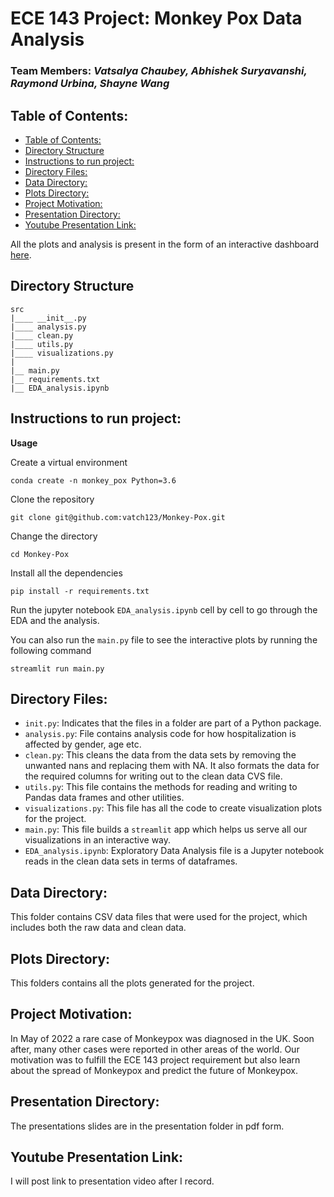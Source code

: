 # ECE 143 Project: Monkey Pox Data Analysis

### **Team Members:** *Vatsalya Chaubey, Abhishek Suryavanshi, Raymond Urbina, Shayne Wang*

## Table of Contents:
- [Table of Contents:](#table-of-contents)
- [Directory Structure](#directory-structure)
- [Instructions to run project:](#instructions-to-run-project)
- [Directory Files:](#directory-files)
- [Data Directory:](#data-directory)
- [Plots Directory:](#plots-directory)
- [Project Motivation:](#project-motivation)
- [Presentation Directory:](#presentation-directory)
- [Youtube Presentation Link:](#youtube-presentation-link)

All the plots and analysis is present in the form of an interactive dashboard [here](https://vatch123-monkey-pox-main-eur34g.streamlit.app/).

## Directory Structure 
```
src
|____ __init__.py
|____ analysis.py
|____ clean.py
|____ utils.py
|____ visualizations.py
|
|__ main.py
|__ requirements.txt
|__ EDA_analysis.ipynb
```

## Instructions to run project:

__Usage__

Create a virtual environment
```shell
conda create -n monkey_pox Python=3.6
```

Clone the repository
```
git clone git@github.com:vatch123/Monkey-Pox.git
```

Change the directory
```
cd Monkey-Pox
```

Install all the dependencies
```
pip install -r requirements.txt
```

Run the jupyter notebook `EDA_analysis.ipynb` cell by cell to go through the EDA and the analysis.

You can also run the `main.py` file to see the interactive plots by running the following command
```
streamlit run main.py
```

## Directory Files:
- `init.py`: Indicates that the files in a folder are part of a Python package.
- `analysis.py`: File contains analysis code for how hospitalization is affected by gender, age etc.
- `clean.py`: This cleans the data from the data sets by removing the unwanted nans and replacing them with NA. It also formats the data for the required columns for writing out to the clean data CVS file. 
- `utils.py`: This file contains the methods for reading and writing to Pandas data frames and other utilities.
- `visualizations.py`: This file has all the code to create visualization plots for the project.
- `main.py`: This file builds a `streamlit` app which helps us serve all our visualizations in an interactive way.
- `EDA_analysis.ipynb`: Exploratory Data Analysis file is a Jupyter notebook reads in the clean data sets in terms of dataframes.

## Data Directory:
This folder contains CSV data files that were used for the project, which includes both the raw data and clean data. 

## Plots Directory:
This folders contains all the plots generated for the project. 

## Project Motivation:
In May of 2022 a rare case of Monkeypox was diagnosed in the UK. Soon after, many other cases were reported in other areas of the world. Our motivation was to fulfill the ECE 143 project requirement but also learn about the spread of Monkeypox and predict the future of Monkeypox.


## Presentation Directory:
The presentations slides are in the presentation folder in pdf form. 

## Youtube Presentation Link: 
I will post link to presentation video after I record.
